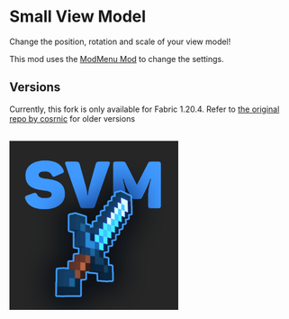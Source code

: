 # Small View Model
Change the position, rotation and scale of your view model!


This mod uses the [ModMenu Mod](https://github.com/TerraformersMC/ModMenu) to change the settings.

## Versions
Currently, this fork is only available for Fabric 1.20.4. Refer to [the original repo by cosrnic](https://github.com/cosrnic/smallviewmodel) for older versions

<br />
<img src="src/main/resources/assets/smallviewmodel/logo.png" width="300px" />
